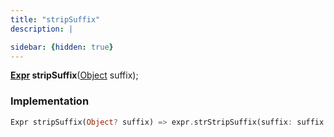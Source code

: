 ```yaml
---
title: "stripSuffix"
description: |

sidebar: {hidden: true}
---
```

<span class="dart-code"><strong>[Expr] stripSuffix</strong>(<span class="nobr">[Object] suffix</span>);</span>


### Implementation
```dart
Expr stripSuffix(Object? suffix) => expr.strStripSuffix(suffix: suffix.expr);
```

[Expr]: /reference/classes/expr/
[Object]: https://api.flutter.dev/flutter/dart-core/Object-class.html